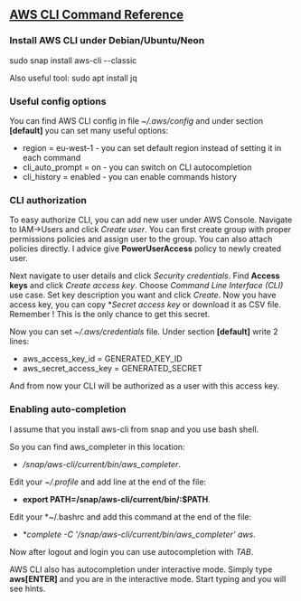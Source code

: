 ## [AWS CLI Command Reference](https://awscli.amazonaws.com/v2/documentation/api/latest/index.html)

### Install AWS CLI under Debian/Ubuntu/Neon
sudo snap install aws-cli --classic

Also useful tool:
sudo apt install jq

### Useful config options
You can find AWS CLI config in file *~/.aws/config* and under section **[default]** you can set many useful options:
- region = eu-west-1 - you can set default region instead of setting it in each command
- cli_auto_prompt = on - you can switch on CLI autocompletion
- cli_history = enabled - you can enable commands history

### CLI authorization
To easy authorize CLI, you can add new user under AWS Console. Navigate to IAM->Users and click *Create user*.
You can first create group with proper permissions policies and assign user to the group. You can also attach policies directly.
I advice give **PowerUserAccess** policy to newly created user.

Next navigate to user details and click *Security credentials*. Find **Access keys** and click *Create access key*.
Choose *Command Line Interface (CLI)* use case. Set key description you want and click *Create*.
Now you have access key, you can copy **Secret access key* or download it as CSV file.
Remember ! This is the only chance to get this secret.

Now you can set *~/.aws/credentials* file. Under section **[default]** write 2 lines:
- aws_access_key_id = GENERATED_KEY_ID
- aws_secret_access_key = GENERATED_SECRET

And from now your CLI will be authorized as a user with this access key.


### Enabling auto-completion
I assume that you install aws-cli from snap and you use bash shell.

So you can find aws_completer in this location:
- */snap/aws-cli/current/bin/aws_completer*.

Edit your *~/.profile* and add line at the end of the file:
- **export PATH=/snap/aws-cli/current/bin/:$PATH**.

Edit your *~/.bashrc and add this command at the end of the file:
- **complete -C '/snap/aws-cli/current/bin/aws_completer' aws*.

Now after logout and login you can use autocompletion with *TAB*.

AWS CLI also has autocompletion under interactive mode. Simply type **aws[ENTER]** and you are in the interactive mode.
Start typing and you will see hints.
